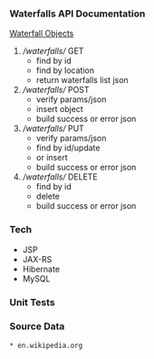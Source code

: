 ### Waterfalls API Documentation
[Waterfall Objects](start_doc.md) 

1. */waterfalls/* GET
    + find by id
    + find by location
    + return waterfalls list json
2. */waterfalls/* POST
    + verify params/json
    + insert object
    + build success or error json
3. */waterfalls/* PUT
    + verify params/json
    + find by id/update
    + or insert
    + build success or error json
4. */waterfalls/* DELETE
    + find by id
    + delete
    + build success or error json

### Tech
* JSP
* JAX-RS
* Hibernate
* MySQL

### Unit Tests

### Source Data
    * en.wikipedia.org
